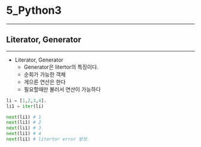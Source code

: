 # 5_Python3

---

## Literator, Generator

---

- Literator, Generator
	- Generator은 litertor의 특징이다. 
	- 순회가 가능한 객체
	- 게으른 연산은 한다
	- 필요할때만 불러서 연산이 가능하다

```python
li = [1,2,3,4].
li1 = iter(li)

next(li1) # 1
next(li1) # 2
next(li1) # 3
next(li1) # 4
next(li1) # litertor error 발생.
``` 